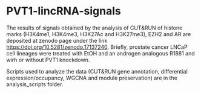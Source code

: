# PVT1-lincRNA-signals
The results of signals obtained by the analysis of CUT&amp;RUN of histone marks (H3K4me1, H3K4me3, H3K27Ac and H3K27me3), EZH2 and AR are deposited at zenodo page under the link https://doi.org/10.5281/zenodo.17137240. Briefly, prostate cancer LNCaP cell lineages were treated with EtOH and an androgen analogous R1881 and wirh or without PVT1 knockdown.

Scripts used to analyze the data (CUT&RUN gene annotation, differential expression/occupancy, WGCNA and module preservation) are in the analysis_scripts folder.
